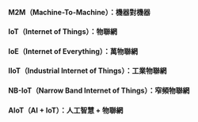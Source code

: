 #### M2M（Machine-To-Machine）：機器對機器

#### IoT（Internet of Things）：物聯網

#### IoE（Internet of Everything）：萬物聯網

#### IIoT（Industrial Internet of Things）：工業物聯網

#### NB-IoT（Narrow Band Internet of Things）：窄頻物聯網

#### AIoT（AI + IoT）：人工智慧 + 物聯網




